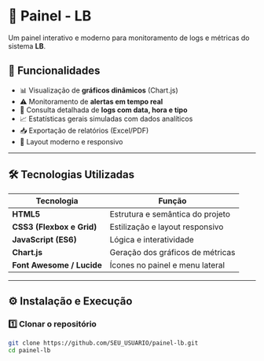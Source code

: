 # 🧭 Painel - LB

Um painel interativo e moderno para monitoramento de logs e métricas do sistema **LB**.

## 🚀 Funcionalidades

- 📊 Visualização de **gráficos dinâmicos** (Chart.js)
- ⚠️ Monitoramento de **alertas em tempo real**
- 🧾 Consulta detalhada de **logs com data, hora e tipo**
- 📈 Estatísticas gerais simuladas com dados analíticos
- 📥 Exportação de relatórios (Excel/PDF)
- 🎨 Layout moderno e responsivo

---

## 🛠️ Tecnologias Utilizadas

| Tecnologia | Função |
|-------------|--------|
| **HTML5** | Estrutura e semântica do projeto |
| **CSS3 (Flexbox e Grid)** | Estilização e layout responsivo |
| **JavaScript (ES6)** | Lógica e interatividade |
| **Chart.js** | Geração dos gráficos de métricas |
| **Font Awesome / Lucide** | Ícones no painel e menu lateral |

---

## ⚙️ Instalação e Execução

### 1️⃣ Clonar o repositório
```bash
git clone https://github.com/SEU_USUARIO/painel-lb.git
cd painel-lb
